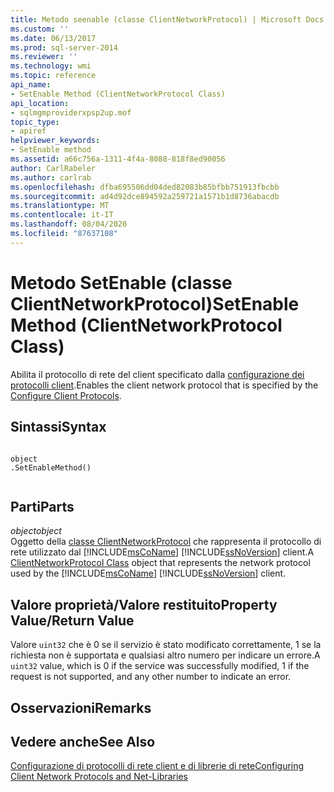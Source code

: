 ```yaml
---
title: Metodo seenable (classe ClientNetworkProtocol) | Microsoft Docs
ms.custom: ''
ms.date: 06/13/2017
ms.prod: sql-server-2014
ms.reviewer: ''
ms.technology: wmi
ms.topic: reference
api_name:
- SetEnable Method (ClientNetworkProtocol Class)
api_location:
- sqlmgmproviderxpsp2up.mof
topic_type:
- apiref
helpviewer_keywords:
- SetEnable method
ms.assetid: a66c756a-1311-4f4a-8088-818f8ed90056
author: CarlRabeler
ms.author: carlrab
ms.openlocfilehash: dfba695506dd04ded82083b85bfbb751913fbcbb
ms.sourcegitcommit: ad4d92dce894592a259721a1571b1d8736abacdb
ms.translationtype: MT
ms.contentlocale: it-IT
ms.lasthandoff: 08/04/2020
ms.locfileid: "87637108"
---
```

# <a name="setenable-method-clientnetworkprotocol-class"></a><span data-ttu-id="7a922-102">Metodo SetEnable (classe ClientNetworkProtocol)</span><span class="sxs-lookup"><span data-stu-id="7a922-102">SetEnable Method (ClientNetworkProtocol Class)</span></span>
  <span data-ttu-id="7a922-103">Abilita il protocollo di rete del client specificato dalla [configurazione dei protocolli client](https://technet.microsoft.com/library/ms181035.aspx).</span><span class="sxs-lookup"><span data-stu-id="7a922-103">Enables the client network protocol that is specified by the [Configure Client Protocols](https://technet.microsoft.com/library/ms181035.aspx).</span></span>  
  
## <a name="syntax"></a><span data-ttu-id="7a922-104">Sintassi</span><span class="sxs-lookup"><span data-stu-id="7a922-104">Syntax</span></span>  
  
```  
  
object  
.SetEnableMethod()  
  
```  
  
## <a name="parts"></a><span data-ttu-id="7a922-105">Parti</span><span class="sxs-lookup"><span data-stu-id="7a922-105">Parts</span></span>  
 <span data-ttu-id="7a922-106">*object*</span><span class="sxs-lookup"><span data-stu-id="7a922-106">*object*</span></span>  
 <span data-ttu-id="7a922-107">Oggetto della [classe ClientNetworkProtocol](clientnetworkprotocol-class.md) che rappresenta il protocollo di rete utilizzato dal [!INCLUDE[msCoName](../../../includes/msconame-md.md)] [!INCLUDE[ssNoVersion](../../../includes/ssnoversion-md.md)] client.</span><span class="sxs-lookup"><span data-stu-id="7a922-107">A [ClientNetworkProtocol Class](clientnetworkprotocol-class.md) object that represents the network protocol used by the [!INCLUDE[msCoName](../../../includes/msconame-md.md)] [!INCLUDE[ssNoVersion](../../../includes/ssnoversion-md.md)] client.</span></span>  
  
## <a name="property-valuereturn-value"></a><span data-ttu-id="7a922-108">Valore proprietà/Valore restituito</span><span class="sxs-lookup"><span data-stu-id="7a922-108">Property Value/Return Value</span></span>  
 <span data-ttu-id="7a922-109">Valore `uint32` che è 0 se il servizio è stato modificato correttamente, 1 se la richiesta non è supportata e qualsiasi altro numero per indicare un errore.</span><span class="sxs-lookup"><span data-stu-id="7a922-109">A `uint32` value, which is 0 if the service was successfully modified, 1 if the request is not supported, and any other number to indicate an error.</span></span>  
  
## <a name="remarks"></a><span data-ttu-id="7a922-110">Osservazioni</span><span class="sxs-lookup"><span data-stu-id="7a922-110">Remarks</span></span>  
  
## <a name="see-also"></a><span data-ttu-id="7a922-111">Vedere anche</span><span class="sxs-lookup"><span data-stu-id="7a922-111">See Also</span></span>  
 [<span data-ttu-id="7a922-112">Configurazione di protocolli di rete client e di librerie di rete</span><span class="sxs-lookup"><span data-stu-id="7a922-112">Configuring Client Network Protocols and Net-Libraries</span></span>](https://technet.microsoft.com/library/ms181035.aspx)  
  
  
